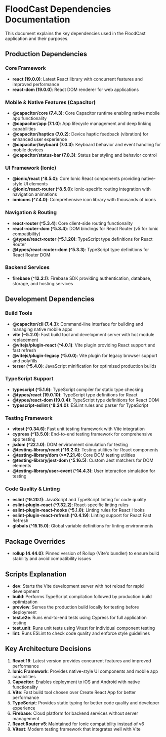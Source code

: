 # FloodCast Dependencies Documentation

This document explains the key dependencies used in the FloodCast application and their purposes.

## Production Dependencies

### Core Framework
- **react (19.0.0)**: Latest React library with concurrent features and improved performance
- **react-dom (19.0.0)**: React DOM renderer for web applications

### Mobile & Native Features (Capacitor)
- **@capacitor/core (7.4.3)**: Core Capacitor runtime enabling native mobile app functionality
- **@capacitor/app (7.1.0)**: App lifecycle management and deep linking capabilities
- **@capacitor/haptics (7.0.2)**: Device haptic feedback (vibration) for enhanced user experience
- **@capacitor/keyboard (7.0.3)**: Keyboard behavior and event handling for mobile devices
- **@capacitor/status-bar (7.0.3)**: Status bar styling and behavior control

### UI Framework (Ionic)
- **@ionic/react (^8.5.0)**: Core Ionic React components providing native-style UI elements
- **@ionic/react-router (^8.5.0)**: Ionic-specific routing integration with navigation animations
- **ionicons (^7.4.0)**: Comprehensive icon library with thousands of icons

### Navigation & Routing
- **react-router (^5.3.4)**: Core client-side routing functionality
- **react-router-dom (^5.3.4)**: DOM bindings for React Router (v5 for Ionic compatibility)
- **@types/react-router (^5.1.20)**: TypeScript type definitions for React Router
- **@types/react-router-dom (^5.3.3)**: TypeScript type definitions for React Router DOM

### Backend Services
- **firebase (^12.2.1)**: Firebase SDK providing authentication, database, storage, and hosting services

## Development Dependencies

### Build Tools
- **@capacitor/cli (7.4.3)**: Command-line interface for building and managing native mobile apps
- **vite (~5.2.0)**: Fast build tool and development server with hot module replacement
- **@vitejs/plugin-react (^4.0.1)**: Vite plugin providing React support and fast refresh
- **@vitejs/plugin-legacy (^5.0.0)**: Vite plugin for legacy browser support and polyfills
- **terser (^5.4.0)**: JavaScript minification for optimized production builds

### TypeScript Support
- **typescript (^5.1.6)**: TypeScript compiler for static type checking
- **@types/react (19.0.10)**: TypeScript type definitions for React
- **@types/react-dom (19.0.4)**: TypeScript type definitions for React DOM
- **typescript-eslint (^8.24.0)**: ESLint rules and parser for TypeScript

### Testing Framework
- **vitest (^0.34.6)**: Fast unit testing framework with Vite integration
- **cypress (^13.5.0)**: End-to-end testing framework for comprehensive app testing
- **jsdom (^22.1.0)**: DOM environment simulation for testing
- **@testing-library/react (^16.2.0)**: Testing utilities for React components
- **@testing-library/dom (>=7.21.4)**: Core DOM testing utilities
- **@testing-library/jest-dom (^5.16.5)**: Custom Jest matchers for DOM elements
- **@testing-library/user-event (^14.4.3)**: User interaction simulation for testing

### Code Quality & Linting
- **eslint (^9.20.1)**: JavaScript and TypeScript linting for code quality
- **eslint-plugin-react (^7.32.2)**: React-specific linting rules
- **eslint-plugin-react-hooks (^5.1.0)**: Linting rules for React Hooks
- **eslint-plugin-react-refresh (^0.4.19)**: Linting support for React Fast Refresh
- **globals (^15.15.0)**: Global variable definitions for linting environments

## Package Overrides

- **rollup (4.44.0)**: Pinned version of Rollup (Vite's bundler) to ensure build stability and avoid compatibility issues

## Scripts Explanation

- **dev**: Starts the Vite development server with hot reload for rapid development
- **build**: Performs TypeScript compilation followed by production build optimization
- **preview**: Serves the production build locally for testing before deployment
- **test.e2e**: Runs end-to-end tests using Cypress for full application testing
- **test.unit**: Runs unit tests using Vitest for individual component testing
- **lint**: Runs ESLint to check code quality and enforce style guidelines

## Key Architecture Decisions

1. **React 19**: Latest version provides concurrent features and improved performance
2. **Ionic Framework**: Provides native-style UI components and mobile app capabilities
3. **Capacitor**: Enables deployment to iOS and Android with native functionality
4. **Vite**: Fast build tool chosen over Create React App for better performance
5. **TypeScript**: Provides static typing for better code quality and developer experience
6. **Firebase**: Cloud platform for backend services without server management
7. **React Router v5**: Maintained for Ionic compatibility instead of v6
8. **Vitest**: Modern testing framework that integrates well with Vite